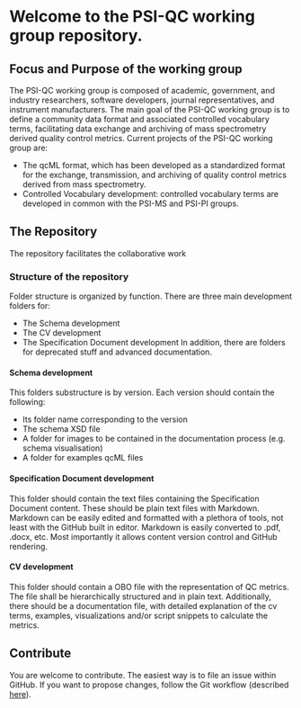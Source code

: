 # Welcome to the PSI-QC working group repository.

## Focus and Purpose of the working group
The PSI-QC working group is composed of academic, government, and industry researchers, software developers, journal representatives, and instrument manufacturers. The main goal of the PSI-QC working group is to define a community data format and associated controlled vocabulary terms, facilitating data exchange and archiving of mass spectrometry derived quality control metrics.
Current projects of the PSI-QC working group are:
 - The qcML format, which has been developed as a standardized format for the exchange, transmission, and archiving of quality control metrics derived from mass spectrometry.
 - Controlled Vocabulary development: controlled vocabulary terms are developed in common with the PSI-MS and PSI-PI groups.
 
## The Repository
The repository facilitates the collaborative work 
 
### Structure of the repository
Folder structure is organized by function. There are three main development folders for:
 - The Schema development
 - The CV development
 - The Specification Document development
 In addition, there are folders for deprecated stuff and advanced documentation.
 
#### Schema development
This folders substructure is by version. Each version should contain the following:
 - Its folder name corresponding to the version
 - The schema XSD file 
 - A folder for images to be contained in the documentation process (e.g. schema visualisation)
 - A folder for examples qcML files

#### Specification Document development
This folder should contain the text files containing the Specification Document content. These should be plain text files with Markdown. Markdown can be easily edited and formatted with a plethora of tools, not least with the GitHub built in editor. Markdown is easily converted to .pdf, .docx, etc. Most importantly it allows content version control and GitHub rendering.
 
#### CV development
This folder should contain a OBO file with the representation of QC metrics. The file shall be hierarchically structured and in plain text. Additionally, there should be a documentation file, with detailed explanation of the cv terms, examples, visualizations and/or script snippets to calculate the metrics.

## Contribute
You are welcome to contribute. The easiest way is to file an issue within GitHub. If you want to propose changes, follow the Git workflow (described [here](https://github.com/HUPO-PSI/qcML-development/wiki/Our-GitHub-workflow)).

